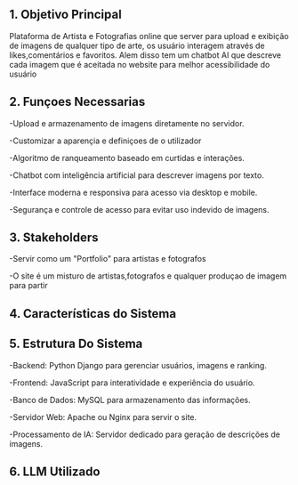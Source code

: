 ## 1. Objetivo Principal

Plataforma de Artista e Fotografias online que server para upload e exibição de imagens de qualquer tipo de arte, os usuário interagem através de likes,comentários e favoritos. Alem disso tem um chatbot AI que descreve cada imagem que é aceitada no website para melhor acessibilidade do usuário

## 2. Funçoes Necessarias

-Upload e armazenamento de imagens diretamente no servidor.

-Customizar a aparençia e definiçoes de o utilizador

-Algoritmo de ranqueamento baseado em curtidas e interações.

-Chatbot com inteligência artificial para descrever imagens por texto.

-Interface moderna e responsiva para acesso via desktop e mobile.

-Segurança e controle de acesso para evitar uso indevido de imagens.

## 3. Stakeholders

-Servir como um "Portfolio" para artistas e fotografos 

-O site é um misturo de artistas,fotografos e qualquer produçao de imagem para partir 
## 4. Características do Sistema

## 5. Estrutura Do Sistema

-Backend: Python Django para gerenciar usuários, imagens e ranking.

-Frontend: JavaScript para interatividade e experiência do usuário.

-Banco de Dados: MySQL para armazenamento das informações.

-Servidor Web: Apache ou Nginx para servir o site.

-Processamento de IA: Servidor dedicado para geração de descrições de imagens.

## 6. LLM Utilizado
    
